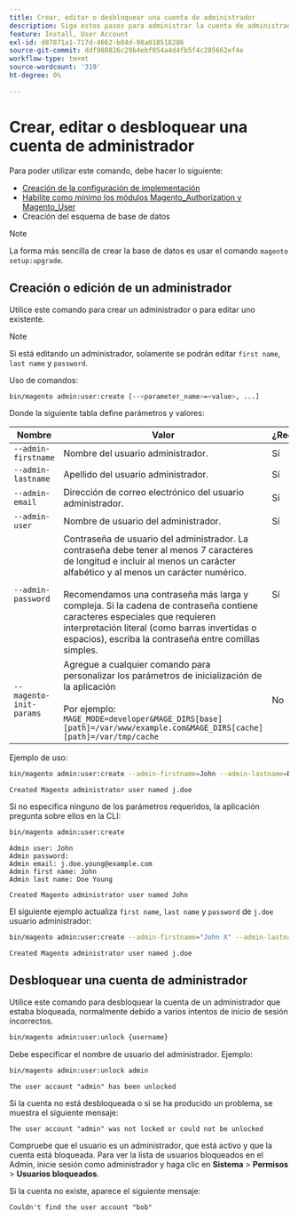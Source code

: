 ```yaml
---
title: Crear, editar o desbloquear una cuenta de administrador
description: Siga estos pasos para administrar la cuenta de administrador de la aplicación de administración de Adobe Commerce.
feature: Install, User Account
exl-id: d87871a1-717d-4662-b84d-98a018518286
source-git-commit: ddf988826c29b4ebf054a4d4fb5f4c285662ef4e
workflow-type: tm+mt
source-wordcount: '319'
ht-degree: 0%

---
```


# Crear, editar o desbloquear una cuenta de administrador

Para poder utilizar este comando, debe hacer lo siguiente:

- [Creación de la configuración de implementación](deployment.md)
- [Habilite como mínimo los módulos Magento_Authorization y Magento_User](manage-modules.md)
- Creación del esquema de base de datos

>[!NOTE]
>
>La forma más sencilla de crear la base de datos es usar el comando `magento setup:upgrade`.

## Creación o edición de un administrador

Utilice este comando para crear un administrador o para editar uno existente.

>[!NOTE]
>
>Si está editando un administrador, solamente se podrán editar `first name`, `last name` y `password`.

Uso de comandos:

```bash
bin/magento admin:user:create [--<parameter_name>=<value>, ...]
```

Donde la siguiente tabla define parámetros y valores:

| Nombre | Valor | ¿Requerido? |
|--- |--- |--- |
| `--admin-firstname` | Nombre del usuario administrador. | Sí |
| `--admin-lastname` | Apellido del usuario administrador. | Sí |
| `--admin-email` | Dirección de correo electrónico del usuario administrador. | Sí |
| `--admin-user` | Nombre de usuario del administrador. | Sí |
| `--admin-password` | Contraseña de usuario del administrador. La contraseña debe tener al menos 7 caracteres de longitud e incluir al menos un carácter alfabético y al menos un carácter numérico. <br><br>Recomendamos una contraseña más larga y compleja. Si la cadena de contraseña contiene caracteres especiales que requieren interpretación literal (como barras invertidas o espacios), escriba la contraseña entre comillas simples. | Sí |
| `--magento-init-params` | Agregue a cualquier comando para personalizar los parámetros de inicialización de la aplicación<br/><br/>Por ejemplo: `MAGE_MODE=developer&MAGE_DIRS[base][path]=/var/www/example.com&MAGE_DIRS[cache][path]=/var/tmp/cache` | No |

Ejemplo de uso:

```bash
bin/magento admin:user:create --admin-firstname=John --admin-lastname=Doe --admin-email=j.doe@example.com --admin-user=j.doe --admin-password=A0b9%t3g
```

```terminal
Created Magento administrator user named j.doe
```

Si no especifica ninguno de los parámetros requeridos, la aplicación pregunta sobre ellos en la CLI:

```bash
bin/magento admin:user:create
```

```terminal
Admin user: John
Admin password:
Admin email: j.doe.young@example.com
Admin first name: John
Admin last name: Doe Young
```

```terminal
Created Magento administrator user named John
```

El siguiente ejemplo actualiza `first name`, `last name` y `password` de `j.doe` usuario administrador:

```bash
bin/magento admin:user:create --admin-firstname="John X" --admin-lastname="Doe X" --admin-email=j.doe@example.com --admin-user=j.doe --admin-password=A1234567
```

```terminal
Created Magento administrator user named j.doe
```

## Desbloquear una cuenta de administrador

Utilice este comando para desbloquear la cuenta de un administrador que estaba bloqueada, normalmente debido a varios intentos de inicio de sesión incorrectos.

```bash
bin/magento admin:user:unlock {username}
```

Debe especificar el nombre de usuario del administrador. Ejemplo:

```bash
bin/magento admin:user:unlock admin
```

```terminal
The user account "admin" has been unlocked
```

Si la cuenta no está desbloqueada o si se ha producido un problema, se muestra el siguiente mensaje:

```terminal
The user account "admin" was not locked or could not be unlocked
```

Compruebe que el usuario es un administrador, que está activo y que la cuenta está bloqueada. Para ver la lista de usuarios bloqueados en el Admin, inicie sesión como administrador y haga clic en **Sistema** > **Permisos** > **Usuarios bloqueados**.

Si la cuenta no existe, aparece el siguiente mensaje:

```terminal
Couldn't find the user account "bob"
```
